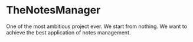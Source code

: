 TheNotesManager
===============

One of the most ambitious project ever. We start from nothing. We want to achieve the best application of notes management.
